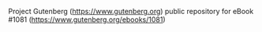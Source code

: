 Project Gutenberg (https://www.gutenberg.org) public repository for eBook #1081 (https://www.gutenberg.org/ebooks/1081)
